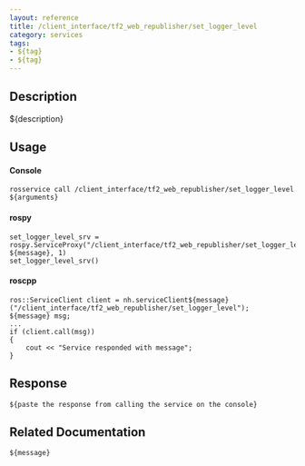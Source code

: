 ```yaml
---
layout: reference
title: /client_interface/tf2_web_republisher/set_logger_level
category: services
tags: 
- ${tag} 
- ${tag}
---
```


## Description
${description}

## Usage
#### Console
```
rosservice call /client_interface/tf2_web_republisher/set_logger_level ${arguments}
```

#### rospy
```
set_logger_level_srv = rospy.ServiceProxy("/client_interface/tf2_web_republisher/set_logger_level", ${message}, 1)
set_logger_level_srv()
```

#### roscpp
```
ros::ServiceClient client = nh.serviceClient${message}("/client_interface/tf2_web_republisher/set_logger_level");
${message} msg;
...
if (client.call(msg))
{
    cout << "Service responded with message";
}
```

## Response
```
${paste the response from calling the service on the console}
```

## Related Documentation
``${message}``  